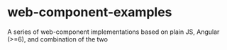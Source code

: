 # web-component-examples
A series of web-component implementations based on plain JS, Angular (>=6), and combination of the two
